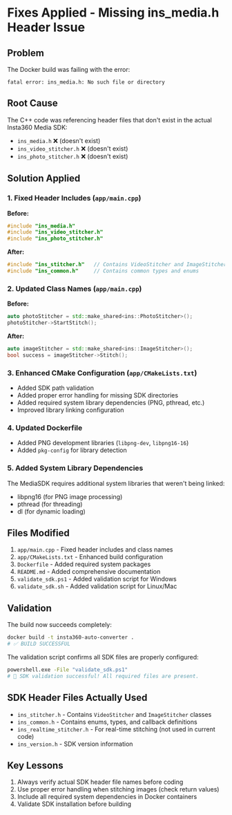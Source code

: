 # Fixes Applied - Missing ins_media.h Header Issue

## Problem
The Docker build was failing with the error:
```
fatal error: ins_media.h: No such file or directory
```

## Root Cause
The C++ code was referencing header files that don't exist in the actual Insta360 Media SDK:
- `ins_media.h` ❌ (doesn't exist)  
- `ins_video_stitcher.h` ❌ (doesn't exist)
- `ins_photo_stitcher.h` ❌ (doesn't exist)

## Solution Applied

### 1. Fixed Header Includes (`app/main.cpp`)
**Before:**
```cpp
#include "ins_media.h"   
#include "ins_video_stitcher.h"
#include "ins_photo_stitcher.h"
```

**After:**
```cpp
#include "ins_stitcher.h"   // Contains VideoStitcher and ImageStitcher classes
#include "ins_common.h"     // Contains common types and enums
```

### 2. Updated Class Names (`app/main.cpp`)
**Before:**
```cpp
auto photoStitcher = std::make_shared<ins::PhotoStitcher>();
photoStitcher->StartStitch();
```

**After:**
```cpp
auto imageStitcher = std::make_shared<ins::ImageStitcher>();
bool success = imageStitcher->Stitch();
```

### 3. Enhanced CMake Configuration (`app/CMakeLists.txt`)
- Added SDK path validation
- Added proper error handling for missing SDK directories
- Added required system library dependencies (PNG, pthread, etc.)
- Improved library linking configuration

### 4. Updated Dockerfile
- Added PNG development libraries (`libpng-dev`, `libpng16-16`)
- Added `pkg-config` for library detection

### 5. Added System Library Dependencies
The MediaSDK requires additional system libraries that weren't being linked:
- libpng16 (for PNG image processing)
- pthread (for threading)
- dl (for dynamic loading)

## Files Modified
1. `app/main.cpp` - Fixed header includes and class names
2. `app/CMakeLists.txt` - Enhanced build configuration  
3. `Dockerfile` - Added required system packages
4. `README.md` - Added comprehensive documentation
5. `validate_sdk.ps1` - Added validation script for Windows
6. `validate_sdk.sh` - Added validation script for Linux/Mac

## Validation
The build now succeeds completely:
```bash
docker build -t insta360-auto-converter .
# ✅ BUILD SUCCESSFUL
```

The validation script confirms all SDK files are properly configured:
```bash
powershell.exe -File "validate_sdk.ps1"
# 🎉 SDK validation successful! All required files are present.
```

## SDK Header Files Actually Used
- `ins_stitcher.h` - Contains `VideoStitcher` and `ImageStitcher` classes
- `ins_common.h` - Contains enums, types, and callback definitions
- `ins_realtime_stitcher.h` - For real-time stitching (not used in current code)
- `ins_version.h` - SDK version information

## Key Lessons
1. Always verify actual SDK header file names before coding
2. Use proper error handling when stitching images (check return values)
3. Include all required system dependencies in Docker containers
4. Validate SDK installation before building
